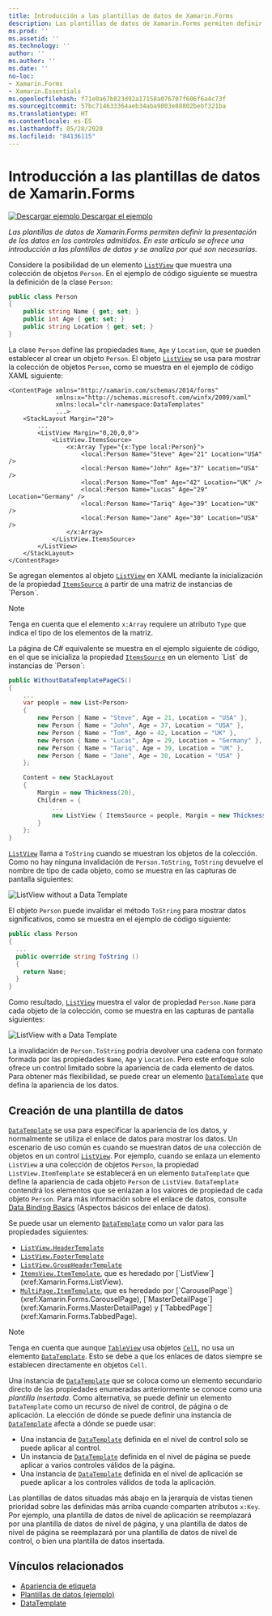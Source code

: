 ```yaml
---
title: Introducción a las plantillas de datos de Xamarin.Forms
description: Las plantillas de datos de Xamarin.Forms permiten definir la presentación de los datos en los controles admitidos. En este artículo se ofrece una introducción a las plantillas de datos y se analiza por qué son necesarias.
ms.prod: ''
ms.assetid: ''
ms.technology: ''
author: ''
ms.author: ''
ms.date: ''
no-loc:
- Xamarin.Forms
- Xamarin.Essentials
ms.openlocfilehash: f71e0a67b823d92a17158a076707f606f6a4c73f
ms.sourcegitcommit: 57bc714633364aeb34aba9803e88802bebf321ba
ms.translationtype: HT
ms.contentlocale: es-ES
ms.lasthandoff: 05/28/2020
ms.locfileid: "84136115"
---
```

# <a name="introduction-to-xamarinforms-data-templates"></a>Introducción a las plantillas de datos de Xamarin.Forms

[![Descargar ejemplo](~/media/shared/download.png) Descargar el ejemplo](https://docs.microsoft.com/samples/xamarin/xamarin-forms-samples/templates-datatemplates)

_Las plantillas de datos de Xamarin.Forms permiten definir la presentación de los datos en los controles admitidos. En este artículo se ofrece una introducción a las plantillas de datos y se analiza por qué son necesarias._

Considere la posibilidad de un elemento [`ListView`](xref:Xamarin.Forms.ListView) que muestra una colección de objetos `Person`. En el ejemplo de código siguiente se muestra la definición de la clase `Person`:

```csharp
public class Person
{
    public string Name { get; set; }
    public int Age { get; set; }
    public string Location { get; set; }
}
```

La clase `Person` define las propiedades `Name`, `Age` y `Location`, que se pueden establecer al crear un objeto `Person`. El objeto [`ListView`](xref:Xamarin.Forms.ListView) se usa para mostrar la colección de objetos `Person`, como se muestra en el ejemplo de código XAML siguiente:

```xaml
<ContentPage xmlns="http://xamarin.com/schemas/2014/forms"
             xmlns:x="http://schemas.microsoft.com/winfx/2009/xaml"
             xmlns:local="clr-namespace:DataTemplates"
             ...>
    <StackLayout Margin="20">
        ...
        <ListView Margin="0,20,0,0">
            <ListView.ItemsSource>
                <x:Array Type="{x:Type local:Person}">
                    <local:Person Name="Steve" Age="21" Location="USA" />
                    <local:Person Name="John" Age="37" Location="USA" />
                    <local:Person Name="Tom" Age="42" Location="UK" />
                    <local:Person Name="Lucas" Age="29" Location="Germany" />
                    <local:Person Name="Tariq" Age="39" Location="UK" />
                    <local:Person Name="Jane" Age="30" Location="USA" />
                </x:Array>
            </ListView.ItemsSource>
        </ListView>
    </StackLayout>
</ContentPage>
```

Se agregan elementos al objeto [`ListView`](xref:Xamarin.Forms.ListView) en XAML mediante la inicialización de la propiedad [`ItemsSource`](xref:Xamarin.Forms.ItemsView`1.ItemsSource) a partir de una matriz de instancias de `Person`.

> [!NOTE]
> Tenga en cuenta que el elemento `x:Array` requiere un atributo `Type` que indica el tipo de los elementos de la matriz.

La página de C# equivalente se muestra en el ejemplo siguiente de código, en el que se inicializa la propiedad [`ItemsSource`](xref:Xamarin.Forms.ItemsView`1.ItemsSource) en un elemento `List` de instancias de `Person`:

```csharp
public WithoutDataTemplatePageCS()
{
    ...
    var people = new List<Person>
    {
        new Person { Name = "Steve", Age = 21, Location = "USA" },
        new Person { Name = "John", Age = 37, Location = "USA" },
        new Person { Name = "Tom", Age = 42, Location = "UK" },
        new Person { Name = "Lucas", Age = 29, Location = "Germany" },
        new Person { Name = "Tariq", Age = 39, Location = "UK" },
        new Person { Name = "Jane", Age = 30, Location = "USA" }
    };

    Content = new StackLayout
    {
        Margin = new Thickness(20),
        Children = {
            ...
            new ListView { ItemsSource = people, Margin = new Thickness(0, 20, 0, 0) }
        }
    };
}
```

[`ListView`](xref:Xamarin.Forms.ListView) llama a `ToString` cuando se muestran los objetos de la colección. Como no hay ninguna invalidación de `Person.ToString`, `ToString` devuelve el nombre de tipo de cada objeto, como se muestra en las capturas de pantalla siguientes:

![](introduction-images/no-data-template.png "ListView without a Data Template")

El objeto `Person` puede invalidar el método `ToString` para mostrar datos significativos, como se muestra en el ejemplo de código siguiente:

```csharp
public class Person
{
  ...
  public override string ToString ()
  {
    return Name;
  }
}
```

Como resultado, [`ListView`](xref:Xamarin.Forms.ListView) muestra el valor de propiedad `Person.Name` para cada objeto de la colección, como se muestra en las capturas de pantalla siguientes:

![](introduction-images/override-tostring.png "ListView with a Data Template")

La invalidación de `Person.ToString` podría devolver una cadena con formato formada por las propiedades `Name`, `Age` y `Location`. Pero este enfoque solo ofrece un control limitado sobre la apariencia de cada elemento de datos. Para obtener más flexibilidad, se puede crear un elemento [`DataTemplate`](xref:Xamarin.Forms.DataTemplate) que defina la apariencia de los datos.

## <a name="creating-a-datatemplate"></a>Creación de una plantilla de datos

[`DataTemplate`](xref:Xamarin.Forms.DataTemplate) se usa para especificar la apariencia de los datos, y normalmente se utiliza el enlace de datos para mostrar los datos. Un escenario de uso común es cuando se muestran datos de una colección de objetos en un control [`ListView`](xref:Xamarin.Forms.ListView). Por ejemplo, cuando se enlaza un elemento `ListView` a una colección de objetos `Person`, la propiedad `ListView.ItemTemplate` se establecerá en un elemento `DataTemplate` que define la apariencia de cada objeto `Person` de `ListView`. `DataTemplate` contendrá los elementos que se enlazan a los valores de propiedad de cada objeto `Person`. Para más información sobre el enlace de datos, consulte [Data Binding Basics](~/xamarin-forms/xaml/xaml-basics/data-binding-basics.md) (Aspectos básicos del enlace de datos).

Se puede usar un elemento [`DataTemplate`](xref:Xamarin.Forms.DataTemplate) como un valor para las propiedades siguientes:

- [`ListView.HeaderTemplate`](xref:Xamarin.Forms.ListView.HeaderTemplate)
- [`ListView.FooterTemplate`](xref:Xamarin.Forms.ListView.FooterTemplate)
- [`ListView.GroupHeaderTemplate`](xref:Xamarin.Forms.ListView.GroupHeaderTemplate)
- [`ItemsView.ItemTemplate`](xref:Xamarin.Forms.ItemsView`1), que es heredado por [`ListView`](xref:Xamarin.Forms.ListView).
- [`MultiPage.ItemTemplate`](xref:Xamarin.Forms.MultiPage`1), que es heredado por [`CarouselPage`](xref:Xamarin.Forms.CarouselPage), [`MasterDetailPage`](xref:Xamarin.Forms.MasterDetailPage) y [`TabbedPage`](xref:Xamarin.Forms.TabbedPage).

> [!NOTE]
> Tenga en cuenta que aunque [`TableView`](xref:Xamarin.Forms.TableView) usa objetos [`Cell`](xref:Xamarin.Forms.Cell), no usa un elemento [`DataTemplate`](xref:Xamarin.Forms.DataTemplate). Esto se debe a que los enlaces de datos siempre se establecen directamente en objetos `Cell`.

Una instancia de [`DataTemplate`](xref:Xamarin.Forms.DataTemplate) que se coloca como un elemento secundario directo de las propiedades enumeradas anteriormente se conoce como una *plantilla insertada*. Como alternativa, se puede definir un elemento `DataTemplate` como un recurso de nivel de control, de página o de aplicación. La elección de dónde se puede definir una instancia de [`DataTemplate`](xref:Xamarin.Forms.DataTemplate) afecta a dónde se puede usar:

- Una instancia de [`DataTemplate`](xref:Xamarin.Forms.DataTemplate) definida en el nivel de control solo se puede aplicar al control.
- Un instancia de [`DataTemplate`](xref:Xamarin.Forms.DataTemplate) definida en el nivel de página se puede aplicar a varios controles válidos de la página.
- Una instancia de [`DataTemplate`](xref:Xamarin.Forms.DataTemplate) definida en el nivel de aplicación se puede aplicar a los controles válidos de toda la aplicación.

Las plantillas de datos situadas más abajo en la jerarquía de vistas tienen prioridad sobre las definidas más arriba cuando comparten atributos `x:Key`. Por ejemplo, una plantilla de datos de nivel de aplicación se reemplazará por una plantilla de datos de nivel de página, y una plantilla de datos de nivel de página se reemplazará por una plantilla de datos de nivel de control, o bien una plantilla de datos insertada.

## <a name="related-links"></a>Vínculos relacionados

- [Apariencia de etiqueta](~/xamarin-forms/user-interface/listview/customizing-cell-appearance.md)
- [Plantillas de datos (ejemplo)](https://docs.microsoft.com/samples/xamarin/xamarin-forms-samples/templates-datatemplates)
- [DataTemplate](xref:Xamarin.Forms.DataTemplate)
